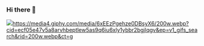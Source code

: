 ### Hi there 👋

<!--
**josedelamate/josedelamate** is a ✨ _special_ ✨ repository because its `README.md` (this file) appears on your GitHub profile.

Here are some ideas to get you started:

- 🔭 I’m currently working on ...
- 🌱 I’m currently learning ...
- 👯 I’m looking to collaborate on ...
- 🤔 I’m looking for help with ...
- 💬 Ask me about ...
- 📫 How to reach me: ...
- 😄 Pronouns: ...
- ⚡ Fun fact: ...
-->
[<img src="https://www.shutterstock.com/pt/image-photo/business-people-meeting-discussion-corporate-team-333183608">](https://media4.giphy.com/media/6xEEzPgehze0DBsyX6/200w.webp?cid=ecf05e47v5a8arvhbeptlew5as9q6iu6xly1ybbr2bgjlqgv&ep=v1_gifs_search&rid=200w.webp&ct=g)https://media4.giphy.com/media/6xEEzPgehze0DBsyX6/200w.webp?cid=ecf05e47v5a8arvhbeptlew5as9q6iu6xly1ybbr2bgjlqgv&ep=v1_gifs_search&rid=200w.webp&ct=g
